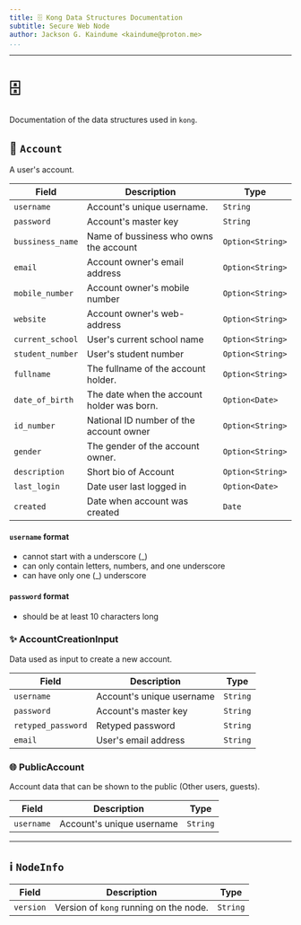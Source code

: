 ```yaml
---
title: 🗄️ Kong Data Structures Documentation
subtitle: Secure Web Node
author: Jackson G. Kaindume <kaindume@proton.me>
...
```

---

# 🗄️

Documentation of the data structures used in `kong`.

## 👤 `Account`

A user's account.

| Field            | Description                                | Type             |
|------------------|--------------------------------------------|------------------|
| `username`       | Account's unique username.                 | `String`         |
| `password`       | Account's master key                       | `String`         |
| `bussiness_name` | Name of bussiness  who owns the account    | `Option<String>` |
| `email`          | Account owner's email address              | `Option<String>` |
| `mobile_number`  | Account owner's mobile number              | `Option<String>` |
| `website`        | Account owner's web-address                | `Option<String>` |
| `current_school` | User's current school name                 | `Option<String>` |
| `student_number` | User's student number                      | `Option<String>` |
| `fullname`       | The fullname of the account holder.        | `Option<String>` |
| `date_of_birth`  | The date when the account holder was born. | `Option<Date>`   |
| `id_number`      | National ID number of the account owner    | `Option<String>` |
| `gender`         | The gender of the account owner.           | `Option<String>` |
| `description`    | Short bio of Account                       | `Option<String>` |
| `last_login`     | Date user last logged in                   | `Option<Date>`   |
| `created`        | Date when account was created              | `Date`           |


#### `username` format

- cannot start with a underscore (_)
- can only contain letters, numbers, and one underscore
- can have only one (_) underscore


#### `password` format

- should be at least 10 characters long

### ✨ AccountCreationInput

Data used as input to create a new account.

| Field              | Description               | Type     |
|--------------------|---------------------------|----------|
| `username`         | Account's unique username | `String` |
| `password`         | Account's master key      | `String` |
| `retyped_password` | Retyped password          | `String` |
| `email`            | User's email address      | `String` |

### 🌐 PublicAccount

Account data that can be shown to the public (Other users, guests).

| Field              | Description               | Type     |
|--------------------|---------------------------|----------|
| `username`         | Account's unique username | `String` |

___

## ℹ️ `NodeInfo`

| Field     | Description                                   | Type     |
|-----------|-----------------------------------------------|----------|
| `version` | Version of `kong`  running on the node. | `String` |
